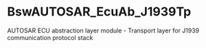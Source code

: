 # BswAUTOSAR_EcuAb_J1939Tp
AUTOSAR ECU abstraction layer module - Transport layer for J1939 communication protocol stack

